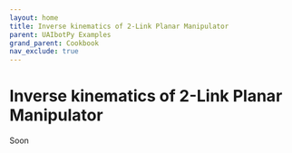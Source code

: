 ```yaml
---
layout: home
title: Inverse kinematics of 2-Link Planar Manipulator
parent: UAIbotPy Examples
grand_parent: Cookbook
nav_exclude: true
---
```


# Inverse kinematics of 2-Link Planar Manipulator

Soon